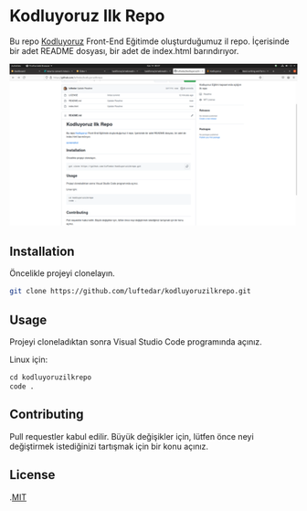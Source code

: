 # Kodluyoruz Ilk Repo
Bu repo [Kodluyoruz](https://www.kodluyoruz.org/) Front-End Eğitimde oluşturduğumuz il repo. İçerisinde bir adet README dosyası, bir adet de index.html barındırıyor.

![screenshot](./github.png)

## Installation

Öncelikle projeyi clonelayın.

```bash
git clone https://github.com/luftedar/kodluyoruzilkrepo.git
```

## Usage 

Projeyi cloneladıktan sonra Visual Studio Code programında açınız.

Linux için:
```linux
cd kodluyoruzilkrepo
code .
```

## Contributing
Pull requestler kabul edilir. Büyük değişikler için, lütfen önce neyi değiştirmek istediğinizi tartışmak için bir konu açınız.

## License
.[MIT](https://choosealicense.com/licenses/mit/)